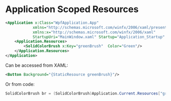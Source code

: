 # Application Scoped Resources


```xml
<Application x:Class="WpfApplication.App"
            xmlns="http://schemas.microsoft.com/winfx/2006/xaml/presentation"
            xmlns:x="http://schemas.microsoft.com/winfx/2006/xaml"
            StartupUri="MainWindow.xaml" Startup="Application_Startup" >
    <Application.Resources>
        <SolidColorBrush x:Key="greenBrush"  Color="Green"/>
    </Application.Resources>
</Application>
```

Can be accessed from XAML:

```xml
<Button Background="{StaticResource greenBrush}"/>
```

Or from code:

```csharp
SolidColorBrush br = (SolidColorBrush)Application.Current.Resources["greenBrush"];
```
<!--stackedit_data:
eyJoaXN0b3J5IjpbMjIwNjI3NTQ0XX0=
-->